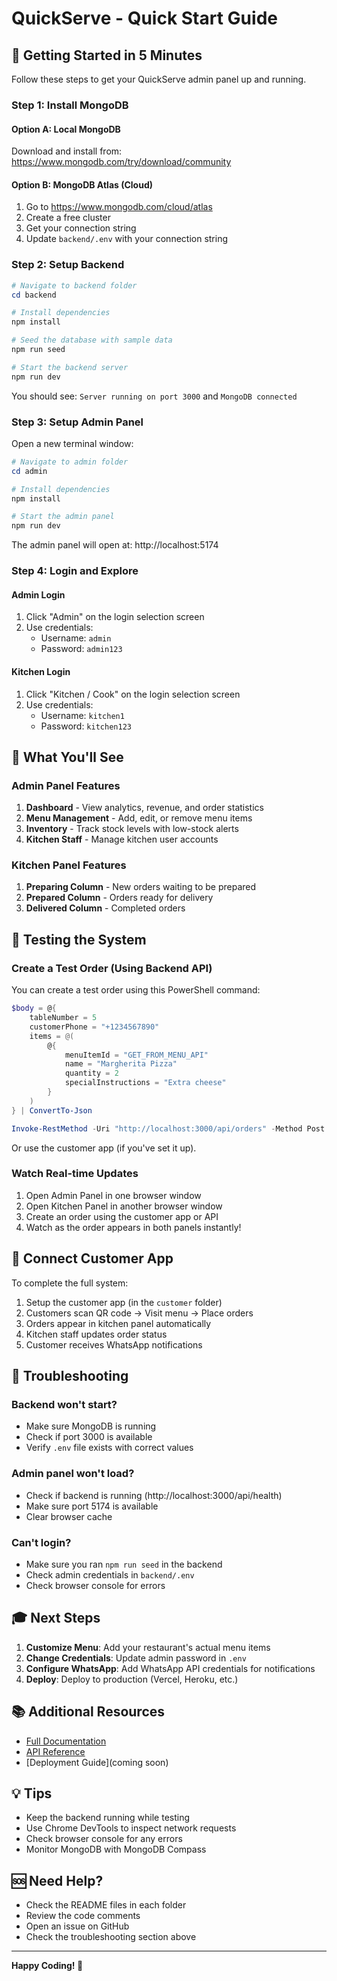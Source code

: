 # QuickServe - Quick Start Guide

## 🎯 Getting Started in 5 Minutes

Follow these steps to get your QuickServe admin panel up and running.

### Step 1: Install MongoDB

#### Option A: Local MongoDB
Download and install from: https://www.mongodb.com/try/download/community

#### Option B: MongoDB Atlas (Cloud)
1. Go to https://www.mongodb.com/cloud/atlas
2. Create a free cluster
3. Get your connection string
4. Update `backend/.env` with your connection string

### Step 2: Setup Backend

```powershell
# Navigate to backend folder
cd backend

# Install dependencies
npm install

# Seed the database with sample data
npm run seed

# Start the backend server
npm run dev
```

You should see: `Server running on port 3000` and `MongoDB connected`

### Step 3: Setup Admin Panel

Open a new terminal window:

```powershell
# Navigate to admin folder
cd admin

# Install dependencies
npm install

# Start the admin panel
npm run dev
```

The admin panel will open at: http://localhost:5174

### Step 4: Login and Explore

#### Admin Login
1. Click "Admin" on the login selection screen
2. Use credentials:
   - Username: `admin`
   - Password: `admin123`

#### Kitchen Login
1. Click "Kitchen / Cook" on the login selection screen
2. Use credentials:
   - Username: `kitchen1`
   - Password: `kitchen123`

## 🎨 What You'll See

### Admin Panel Features
1. **Dashboard** - View analytics, revenue, and order statistics
2. **Menu Management** - Add, edit, or remove menu items
3. **Inventory** - Track stock levels with low-stock alerts
4. **Kitchen Staff** - Manage kitchen user accounts

### Kitchen Panel Features
1. **Preparing Column** - New orders waiting to be prepared
2. **Prepared Column** - Orders ready for delivery
3. **Delivered Column** - Completed orders

## 🧪 Testing the System

### Create a Test Order (Using Backend API)

You can create a test order using this PowerShell command:

```powershell
$body = @{
    tableNumber = 5
    customerPhone = "+1234567890"
    items = @(
        @{
            menuItemId = "GET_FROM_MENU_API"
            name = "Margherita Pizza"
            quantity = 2
            specialInstructions = "Extra cheese"
        }
    )
} | ConvertTo-Json

Invoke-RestMethod -Uri "http://localhost:3000/api/orders" -Method Post -Body $body -ContentType "application/json"
```

Or use the customer app (if you've set it up).

### Watch Real-time Updates

1. Open Admin Panel in one browser window
2. Open Kitchen Panel in another browser window
3. Create an order using the customer app or API
4. Watch as the order appears in both panels instantly!

## 📱 Connect Customer App

To complete the full system:

1. Setup the customer app (in the `customer` folder)
2. Customers scan QR code → Visit menu → Place orders
3. Orders appear in kitchen panel automatically
4. Kitchen staff updates order status
5. Customer receives WhatsApp notifications

## 🔧 Troubleshooting

### Backend won't start?
- Make sure MongoDB is running
- Check if port 3000 is available
- Verify `.env` file exists with correct values

### Admin panel won't load?
- Check if backend is running (http://localhost:3000/api/health)
- Make sure port 5174 is available
- Clear browser cache

### Can't login?
- Make sure you ran `npm run seed` in the backend
- Check admin credentials in `backend/.env`
- Check browser console for errors

## 🎓 Next Steps

1. **Customize Menu**: Add your restaurant's actual menu items
2. **Change Credentials**: Update admin password in `.env`
3. **Configure WhatsApp**: Add WhatsApp API credentials for notifications
4. **Deploy**: Deploy to production (Vercel, Heroku, etc.)

## 📚 Additional Resources

- [Full Documentation](./README.md)
- [API Reference](./admin/README.md)
- [Deployment Guide](coming soon)

## 💡 Tips

- Keep the backend running while testing
- Use Chrome DevTools to inspect network requests
- Check browser console for any errors
- Monitor MongoDB with MongoDB Compass

## 🆘 Need Help?

- Check the README files in each folder
- Review the code comments
- Open an issue on GitHub
- Check the troubleshooting section above

---

**Happy Coding! 🚀**
